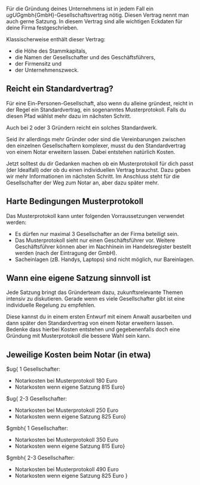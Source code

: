 Für die Gründung deines Unternehmens ist in jedem Fall ein $ug{UG}$gmbh{GmbH}-Gesellschaftsvertrag nötig. Diesen Vertrag nennt man auch gerne Satzung. In diesem Vertrag sind alle wichtigen Eckdaten für deine Firma festgeschrieben.

Klassischerweise enthält dieser Vertrag:

- die Höhe des Stammkapitals,
- die Namen der Gesellschafter und des Geschäftsführers,
- der Firmensitz und
- der Unternehmenszweck.

## Reicht ein Standardvertrag?

Für eine Ein-Personen-Gesellschaft, also wenn du alleine gründest, reicht in der Regel ein Standardvertrag, ein sogenanntes Musterprotokoll. Falls du diesen Pfad wählst mehr dazu im nächsten Schritt.

Auch bei 2 oder 3 Gründern reicht ein solches Standardwerk.

Seid ihr allerdings mehr Gründer oder sind die Vereinbarungen zwischen den einzelnen Gesellschaftern komplexer, musst du den Standardvertrag von einem Notar erweitern lassen. Dabei entstehen natürlich Kosten.

Jetzt solltest du dir Gedanken machen ob ein Musterprotokoll für dich passt (der Idealfall) oder ob du einen individuellen Vertrag brauchst. Dazu geben wir mehr Informationen im nächsten Schritt. Im Anschluss steht für die Gesellschafter der Weg zum Notar an, aber dazu später mehr.

## Harte Bedingungen Musterprotokoll

Das Musterprotokoll kann unter folgenden Vorraussetzungen verwendet werden:

- Es dürfen nur maximal 3 Gesellschafter an der Firma beteiligt sein.
- Das Musterprotokoll sieht nur einen Geschäftsführer vor. Weitere Geschäftsführer können aber im Nachhinein im Handelsregister bestellt werden (nach der Eintragung der GmbH).
- Sacheinlagen (zB. Handys, Laptops) sind nicht möglich, nur Bareinlagen.

## Wann eine eigene Satzung sinnvoll ist

Jede Satzung bringt das Gründerteam dazu, zukunftsrelevante Themen intensiv zu diskutieren. Gerade wenn es viele Gesellschafter gibt ist eine individuelle Regelung zu empfehlen.

Diese kannst du in einem ersten Entwurf mit einem Anwalt ausarbeiten und dann später den Standardvertrag von einem Notar erweitern lassen. Bedenke dass hierbei Kosten entstehen und gegebenenfalls doch eine Gründung mit Musterprotokoll die bessere Wahl sein kann.

## Jeweilige Kosten beim Notar (in etwa)

$ug{
1 Gesellschafter:

- Notarkosten bei Musterprotokoll 180 Euro
- Notarkosten wenn eigene Satzung 815 Euro}

$ug{
2-3 Gesellschafter:

- Notarkosten bei Musterprotokoll 250 Euro
- Notarkosten wenn eigene Satzung 825 Euro}

$gmbh{
1 Gesellschafter:

- Notarkosten bei Musterprotokoll 350 Euro
- Notarkosten wenn eigene Satzung 815 Euro}

$gmbh{
2-3 Gesellschafter:

- Notarkosten bei Musterprotokoll 490 Euro
- Notarkosten wenn eigene Satzung 825 Euro
  }
